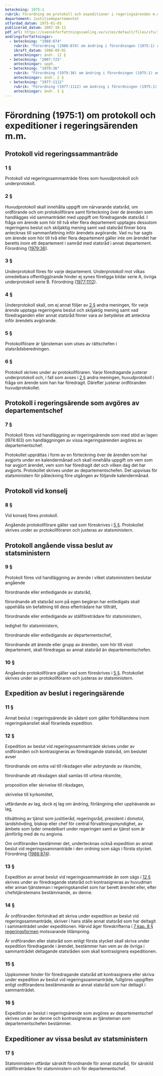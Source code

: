 ```yaml
---
beteckning: 1975:1
rubrik: Förordning om protokoll och expeditioner i regeringsärenden m.m.
departement: Justitiedepartementet
utfardad_datum: 1975-01-03
publicerad_datum: 2007-10-11
pdf_url: https://svenskforfattningssamling.se/sites/default/files/sfs/1975-01/SFS1975-1.pdf
andringsforfattningar:
  - beteckning: "1988:874"
    rubrik: "Förordning (1988:874) om ändring i förordningen (1975:1) om protokoll och expeditioner i regerings- ärenden m.m."
    ikraft_datum: 1988-09-01
    anteckningar: ändr. 12 §
  - beteckning: "2007:725"
    anteckningar: upph.
  - beteckning: "1979:36"
    rubrik: "Förordning (1979:36) om ändring i förordningen (1975:1) om protokoll och expeditioner i regerings- ärenden m.m."
    anteckningar: ändr. 2 §
  - beteckning: "1977:1112"
    rubrik: "Förordning (1977:1112) om ändring i förordningen (1975:1) om protokoll och expeditioner i regerings- ärenden m.m."
    anteckningar: ändr. 3 §
---
```


# Förordning (1975:1) om protokoll och expeditioner i regeringsärenden m.m.

## Protokoll vid regeringssammanträde

### 1 §

Protokoll vid regeringssammanträde föres som huvudprotokoll och underprotokoll.

### 2 §

Huvudprotokoll skall innehålla uppgift om närvarande statsråd, om ordförande och om protokollförare samt förteckning över de ärenden som handlägges vid sammanträdet med uppgift om föredragande statsråd. I fråga om ärende som hör till två eller flera departement upptages dessutom regeringens beslut och skiljaktig mening samt vad statsråd finner böra antecknas till sammanfattning inför ärendets avgörande. Vad nu har sagts om ärende som hör till två eller flera departement gäller inte om ärendet har beretts inom ett departement i samråd med statsråd i annat departement. Förordning ([1979:36](https://selex.se/eli/sfs/1979/36)).

### 3 §

Underprotokoll föres för varje departement. Underprotokoll mot vilkas omedelbara offentliggörande hinder ej synes föreligga bildar serie A, övriga underprotokoll serie B. Förordning ([1977:1112](https://selex.se/eli/sfs/1977/1112)).

### 4 §

Underprotokoll skall, om ej annat följer av [2 §](#2) andra meningen, för varje ärende upptaga regeringens beslut och skiljaktig mening samt vad föredraganden eller annat statsråd finner vara av betydelse att anteckna inför ärendets avgörande.

### 5 §

Protokollförare är tjänsteman som utses av rättschefen i statsrådsberedningen.

### 6 §

Protokoll skrives under av protokollföraren. Varje föredragande justerar underprotokoll och, i fall som  avses i [2 §](#2) andra meningen, huvudprotokoll i fråga om ärende som han har föredragit. Därefter justerar ordföranden huvudprotokollet.

## Protokoll i regeringsärende som avgöres av departementschef

### 7 §

Protokoll föres vid handläggning av regeringsärende som med stöd av lagen (l974:6l3) om handläggningen av vissa regeringsärenden avgöres av departementschef.

Protokollet upprättas i form av en förteckning över de ärenden som har avgjorts under en kalendermånad och skall innehålla uppgift om vem som har avgjort ärendet, vem som har föredragit det och vilken dag det har avgjorts. Protokollet skrives under av departementschefen. Det uppvisas för statsministern för påteckning före utgången av följande kalendermånad.

## Protokoll vid konselj

### 8 §

Vid konselj föres protokoll.

Angående protokollförare gäller vad som föreskrives i [5 §](#5). Protokollet skrives under av protokollföraren och justeras av statsministern.

## Protokoll angående vissa beslut av statsministern

### 9 §

Protokoll föres vid handläggning av ärende i vilket statsministern beslutar angående

förordnande eller entledigande av statsråd,

förordnande att statsråd som på egen begäran har entledigats skall uppehålla sin befattning till dess efterträdare har tillträtt,

förordnande eller entledigande av ställföreträdare för statsministern,

ledighet för statsministern,

förordnande eller entledigande av departementschef,

förordnande att ärende eller grupp av ärenden, som hör till visst departement, skall föredragas av annat statsråd än departementschefen.

### 10 §

Angående protokollförare gäller vad som föreskrives i [5 §](#5). Protokollet skrives under av protokollföraren och justeras av statsministern.

## Expedition av beslut i regeringsärende

### 11 §

Annat beslut i regeringsärende än sådant som gäller förhållandena inom regeringskansliet skall föranleda expedition.

### 12 §

Expedition av beslut vid regeringssammanträde skrives under av ordföranden och kontrasigneras av föredragande statsråd, om beslutet avser

förordnande om extra val till riksdagen eller avbrytande av riksmöte,

förordnande att riksdagen skall samlas till urtima riksmöte,

proposition eller skrivelse till riksdagen,

skrivelse till kyrkomötet,

utfärdande av lag, dock ej lag om ändring, förlängning eller upphävande av lag,

tillsättning av tjänst som justitieråd, regeringsråd, president i domstol, landshövding, biskop eller chef för central förvaltningsmyndighet, av ämbete som lyder omedelbart under regeringen samt av tjänst som är jämförlig med de nu angivna.

Om ordföranden bestämmer det, undertecknas också expedition av annat beslut vid regeringssammanträde i den ordning som sägs i första stycket. Förordning ([1988:874](https://selex.se/eli/sfs/1988/874)).

### 13 §

Expedition av annat beslut vid regeringssammanträde än som sägs i [12 §](#12) skrives under av föredragande statsråd och kontrasigneras av huvudman eller annan tjänsteman i regeringskansliet som har berett ärendet eller, efter chefstjänstemans bestämmande, av denne.

### 14 §

Är ordföranden förhindrad att skriva under expedition av beslut vid regeringssammanträde, skriver i hans ställe annat statsråd som har deltagit i sammanträdet under expeditionen.  Härvid äger föreskrifterna i [7 kap. 8 § regeringsformen](https://selex.se/eli/sfs/1974/152#kap7.8) motsvarande tillämpning.

Är ordföranden eller statsråd som enligt första stycket skall skriva under expedition föredragande i ärendet, bestämmer han vem av de övriga i sammanträdet deltagande statsråden som skall kontrasignera expeditionen.

### 15 §

Uppkommer hinder för föredragande statsråd att kontrasignera eller skriva under expedition av beslut vid regeringssammanträde, fullgöres uppgiften enligt ordförandens bestämmande av annat statsråd som har deltagit i sammanträdet.

### 16 §

Expedition av beslut i regeringsärende som avgöres av departementschef skrives under av denne och kontrasigneras av tjänsteman som departementschefen bestämmer.

## Expeditioner av vissa beslut av statsministern

### 17 §

Statsministern utfärdar särskilt förordnande för annat statsråd, för särskild ställföreträdare för statsministern och för departementschef.